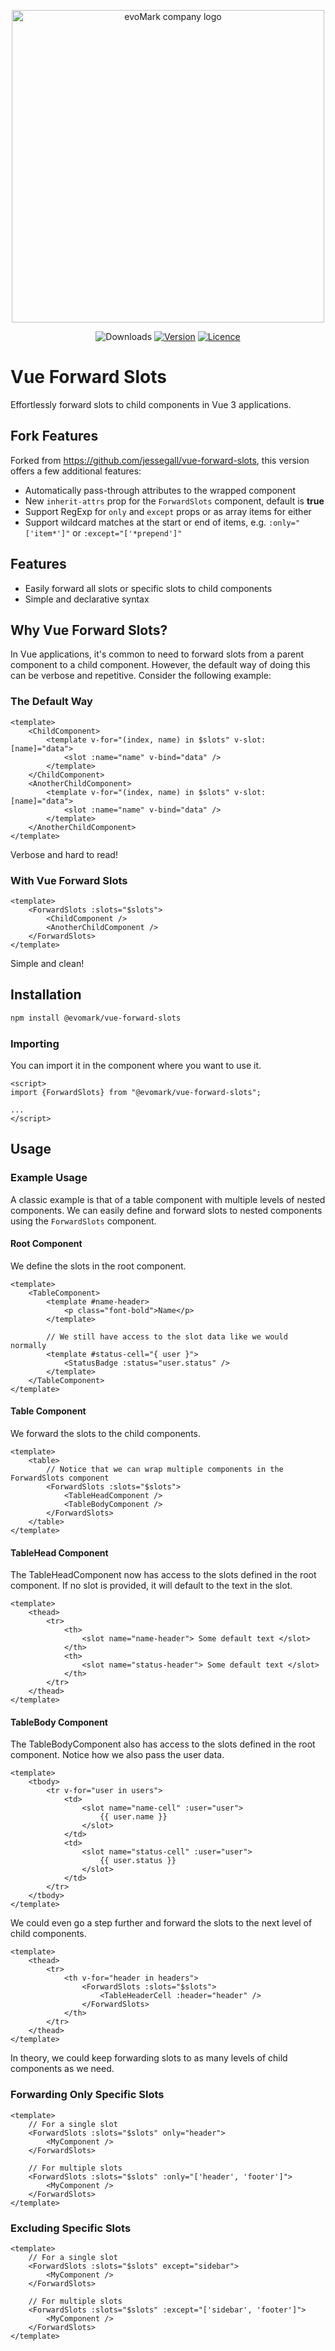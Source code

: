 <p align="center">
    <a href="https://evomark.co.uk" target="_blank" alt="Link to evoMark's website">
        <picture>
          <source media="(prefers-color-scheme: dark)" srcset="https://evomark.co.uk/wp-content/uploads/static/evomark-logo--dark.svg">
          <source media="(prefers-color-scheme: light)" srcset="https://evomark.co.uk/wp-content/uploads/static/evomark-logo--light.svg">
          <img alt="evoMark company logo" src="https://evomark.co.uk/wp-content/uploads/static/evomark-logo--light.svg" width="500">
        </picture>
    </a>
</p>

<p align="center">
  <img src="https://img.shields.io/npm/dm/@evomark/vue-forward-slots.svg" alt="Downloads"></a>
  <a href="https://www.npmjs.com/package/@evomark/vue-forward-slots"><img src="https://img.shields.io/npm/v/@evomark/vue-forward-slots.svg" alt="Version"></a>
  <a href="https://github.com/evo-mark/vue-forward-slots/blob/main/LICENCE"><img src="https://img.shields.io/github/license/evo-mark/vue-forward-slots?style=flat" alt="Licence"></a>
</p>

# Vue Forward Slots

Effortlessly forward slots to child components in Vue 3 applications.

## Fork Features

Forked from https://github.com/jessegall/vue-forward-slots, this version offers a few additional features:

-   Automatically pass-through attributes to the wrapped component
-   New `inherit-attrs` prop for the `ForwardSlots` component, default is **true**
-   Support RegExp for `only` and `except` props or as array items for either
-   Support wildcard matches at the start or end of items, e.g. `:only="['item*']"` or `:except="['*prepend']"`

## Features

-   Easily forward all slots or specific slots to child components
-   Simple and declarative syntax

## Why Vue Forward Slots?

In Vue applications, it's common to need to forward slots from a parent component to a child component. However, the
default way of doing this can be verbose and repetitive. Consider the following example:

### The Default Way

```vue
<template>
	<ChildComponent>
		<template v-for="(index, name) in $slots" v-slot:[name]="data">
			<slot :name="name" v-bind="data" />
		</template>
	</ChildComponent>
	<AnotherChildComponent>
		<template v-for="(index, name) in $slots" v-slot:[name]="data">
			<slot :name="name" v-bind="data" />
		</template>
	</AnotherChildComponent>
</template>
```

Verbose and hard to read!

### With Vue Forward Slots

```vue
<template>
	<ForwardSlots :slots="$slots">
		<ChildComponent />
		<AnotherChildComponent />
	</ForwardSlots>
</template>
```

Simple and clean!

## Installation

```bash
npm install @evomark/vue-forward-slots
```

### Importing

You can import it in the component where you want to use it.

```vue
<script>
import {ForwardSlots} from "@evomark/vue-forward-slots";

...
</script>
```

## Usage

### Example Usage

A classic example is that of a table component with multiple levels of nested components.
We can easily define and forward slots to nested components using the `ForwardSlots` component.

#### Root Component

We define the slots in the root component.

```vue
<template>
	<TableComponent>
		<template #name-header>
			<p class="font-bold">Name</p>
		</template>

		// We still have access to the slot data like we would normally
		<template #status-cell="{ user }">
			<StatusBadge :status="user.status" />
		</template>
	</TableComponent>
</template>
```

#### Table Component

We forward the slots to the child components.

```vue
<template>
	<table>
		// Notice that we can wrap multiple components in the ForwardSlots component
		<ForwardSlots :slots="$slots">
			<TableHeadComponent />
			<TableBodyComponent />
		</ForwardSlots>
	</table>
</template>
```

#### TableHead Component

The TableHeadComponent now has access to the slots defined in the root component. If no slot is provided, it will
default to the text in the slot.

```vue
<template>
	<thead>
		<tr>
			<th>
				<slot name="name-header"> Some default text </slot>
			</th>
			<th>
				<slot name="status-header"> Some default text </slot>
			</th>
		</tr>
	</thead>
</template>
```

#### TableBody Component

The TableBodyComponent also has access to the slots defined in the root component. Notice how we also pass the user data.

```vue
<template>
	<tbody>
		<tr v-for="user in users">
			<td>
				<slot name="name-cell" :user="user">
					{{ user.name }}
				</slot>
			</td>
			<td>
				<slot name="status-cell" :user="user">
					{{ user.status }}
				</slot>
			</td>
		</tr>
	</tbody>
</template>
```

We could even go a step further and forward the slots to the next level of child components.

```vue
<template>
	<thead>
		<tr>
			<th v-for="header in headers">
				<ForwardSlots :slots="$slots">
					<TableHeaderCell :header="header" />
				</ForwardSlots>
			</th>
		</tr>
	</thead>
</template>
```

In theory, we could keep forwarding slots to as many levels of child components as we need.

### Forwarding Only Specific Slots

```vue
<template>
	// For a single slot
	<ForwardSlots :slots="$slots" only="header">
		<MyComponent />
	</ForwardSlots>

	// For multiple slots
	<ForwardSlots :slots="$slots" :only="['header', 'footer']">
		<MyComponent />
	</ForwardSlots>
</template>
```

### Excluding Specific Slots

```vue
<template>
	// For a single slot
	<ForwardSlots :slots="$slots" except="sidebar">
		<MyComponent />
	</ForwardSlots>

	// For multiple slots
	<ForwardSlots :slots="$slots" :except="['sidebar', 'footer']">
		<MyComponent />
	</ForwardSlots>
</template>
```
